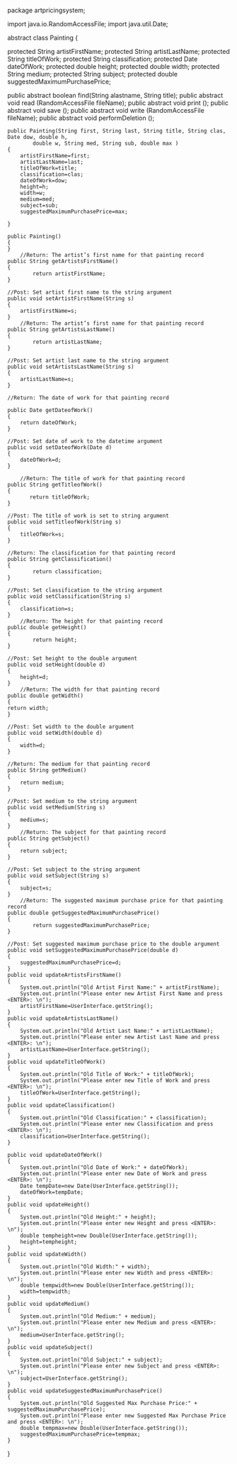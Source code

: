 package artpricingsystem;

import java.io.RandomAccessFile;
import java.util.Date;

abstract class Painting {

protected String artistFirstName;
protected String artistLastName;
protected String titleOfWork;
protected String classification;
protected Date dateOfWork;
protected double height;
protected double width;
protected String medium;
protected String subject;
protected double suggestedMaximumPurchasePrice;

public abstract boolean find(String alastname, String title);
public abstract void read (RandomAccessFile fileName);
public abstract void print ();
public abstract void save ();
public abstract void write (RandomAccessFile fileName);
public abstract void performDeletion ();

    public Painting(String first, String last, String title, String clas, Date dow, double h, 
            double w, String med, String sub, double max )
    {
        artistFirstName=first;
        artistLastName=last;
        titleOfWork=title;
        classification=clas;
        dateOfWork=dow;
        height=h;
        width=w;
        medium=med;
        subject=sub;
        suggestedMaximumPurchasePrice=max;
        
    }

    public Painting()
    {
    }
        //Return: The artist’s first name for that painting record
    public String getArtistsFirstName()
    {
            return artistFirstName;
    }

    //Post: Set artist first name to the string argument
    public void setArtistFirstName(String s)
    {
        artistFirstName=s;
    }
        //Return: The artist’s first name for that painting record
    public String getArtistsLastName()
    {
            return artistLastName;
    }

    //Post: Set artist last name to the string argument
    public void setArtistsLastName(String s)
    {
        artistLastName=s;
    }
    
    //Return: The date of work for that painting record 
    
    public Date getDateofWork() 
    { 
        return dateOfWork;
    }

    //Post: Set date of work to the datetime argument
    public void setDateofWork(Date d)
    {
        dateOfWork=d;
    }
    
        //Return: The title of work for that painting record
    public String getTitleofWork()
    {
           return titleOfWork;
    }

    //Post: The title of work is set to string argument
    public void setTitleofWork(String s)
    {
        titleOfWork=s;
    }

    //Return: The classification for that painting record
    public String getClassification()
    {
            return classification;
    }

    //Post: Set classification to the string argument
    public void setClassification(String s)
    {
        classification=s;
    }
        //Return: The height for that painting record
    public double getHeight()
    {
            return height;
    }

    //Post: Set height to the double argument
    public void setHeight(double d)
    {
        height=d;
    }
        //Return: The width for that painting record
    public double getWidth()
    {
    return width;
    }

    //Post: Set width to the double argument
    public void setWidth(double d)
    {
        width=d;
    }

    //Return: The medium for that painting record
    public String getMedium()
    {
        return medium;
    }

    //Post: Set medium to the string argument
    public void setMedium(String s)
    {
        medium=s;
    }
        //Return: The subject for that painting record
    public String getSubject()
    {
        return subject;
    }

    //Post: Set subject to the string argument
    public void setSubject(String s)
    {
        subject=s;
    }
        //Return: The suggested maximum purchase price for that painting record
    public double getSuggestedMaximumPurchasePrice()
    {
            return suggestedMaximumPurchasePrice;
    }

    //Post: Set suggested maximum purchase price to the double argument
    public void setSuggestedMaximumPurchasePrice(double d)
    {
        suggestedMaximumPurchasePrice=d;
    }
    public void updateArtistsFirstName()
    {
        System.out.println("Old Artist First Name:" + artistFirstName);
        System.out.println("Please enter new Artist First Name and press <ENTER>: \n");
        artistFirstName=UserInterface.getString();
    }
    public void updateArtistsLastName()
    {
        System.out.println("Old Artist Last Name:" + artistLastName);
        System.out.println("Please enter new Artist Last Name and press <ENTER>: \n");
        artistLastName=UserInterface.getString();
    }
    public void updateTitleOfWork()
    {
        System.out.println("Old Title of Work:" + titleOfWork);
        System.out.println("Please enter new Title of Work and press <ENTER>: \n");
        titleOfWork=UserInterface.getString();
    }
    public void updateClassification()
    {
        System.out.println("Old Classification:" + classification);
        System.out.println("Please enter new Classification and press <ENTER>: \n");
        classification=UserInterface.getString();
    }
    
    public void updateDateOfWork()
    {
        System.out.println("Old Date of Work:" + dateOfWork);
        System.out.println("Please enter new Date of Work and press <ENTER>: \n");
        Date tempDate=new Date(UserInterface.getString());
        dateOfWork=tempDate;
    }
    public void updateHeight()
    {
        System.out.println("Old Height:" + height);
        System.out.println("Please enter new Height and press <ENTER>: \n");
        double tempheight=new Double(UserInterface.getString());
        height=tempheight;
    }
    public void updateWidth()
    {
        System.out.println("Old Width:" + width);
        System.out.println("Please enter new Width and press <ENTER>: \n");
        double tempwidth=new Double(UserInterface.getString());
        width=tempwidth;
    }
    public void updateMedium()
    {
        System.out.println("Old Medium:" + medium);
        System.out.println("Please enter new Medium and press <ENTER>: \n");
        medium=UserInterface.getString();
    }
    public void updateSubject()
    {
        System.out.println("Old Subject:" + subject);
        System.out.println("Please enter new Subject and press <ENTER>: \n");
        subject=UserInterface.getString();
    }
    public void updateSuggestedMaximumPurchasePrice()
    {
        System.out.println("Old Suggested Max Purchase Price:" + suggestedMaximumPurchasePrice);
        System.out.println("Please enter new Suggested Max Purchase Price and press <ENTER>: \n");
        double tempmax=new Double(UserInterface.getString());
        suggestedMaximumPurchasePrice=tempmax;
    }
}

